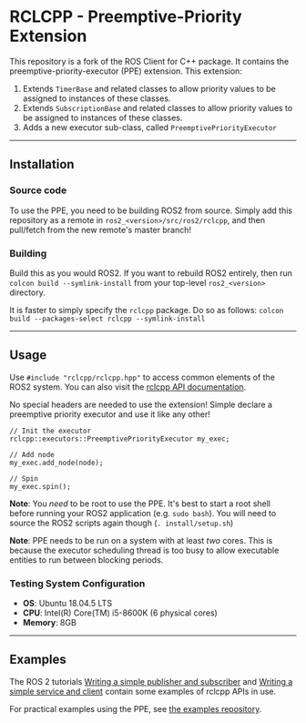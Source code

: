 # RCLCPP - Preemptive-Priority Extension

This repository is a fork of the ROS Client for C++ package. It contains the preemptive-priority-executor (PPE) extension. This extension: 

1. Extends `TimerBase` and related classes to allow priority values to be assigned to instances of these classes.
2. Extends `SubscriptionBase` and related classes to allow priority values to be assigned to instances of these classes.
3. Adds a new executor sub-class, called `PreemptivePriorityExecutor`

---

## Installation 

### Source code

To use the PPE, you need to be building ROS2 from source. Simply add this repository as a remote in `ros2_<version>/src/ros2/rclcpp`, and then pull/fetch from the new remote's master branch!

### Building

Build this as you would ROS2. If you want to rebuild ROS2 entirely, then run `colcon build --symlink-install` from your top-level `ros2_<version>` directory. 

It is faster to simply specify the `rclcpp` package. Do so as follows: `colcon build --packages-select rclcpp --symlink-install`

---

## Usage

Use `#include "rclcpp/rclcpp.hpp"` to access common elements of the ROS2 system. You can also visit the [rclcpp API documentation](http://docs.ros2.org/latest/api/rclcpp/). 

No special headers are needed to use the extension! Simple declare a preemptive priority executor and use it like any other!

```
// Init the executor
rclcpp::executors::PreemptivePriorityExecutor my_exec;

// Add node
my_exec.add_node(node);

// Spin
my_exec.spin();
```

**Note**: You *need* to be root to use the PPE. It's best to start a root shell before running your ROS2 application (e.g. `sudo bash`). You will need to source the ROS2 scripts again though (`. install/setup.sh`)

**Note**: PPE needs to be run on a system with at least *two* cores. This is because the executor scheduling thread is too busy to allow executable entities to run between blocking periods.

### Testing System Configuration

 * **OS**: Ubuntu 18.04.5 LTS
 * **CPU**: Intel(R) Core(TM) i5-8600K (6 physical cores)
 * **Memory**: 8GB 

---
## Examples

The ROS 2 tutorials [Writing a simple publisher and subscriber](https://index.ros.org/doc/ros2/Tutorials/Writing-A-Simple-Cpp-Publisher-And-Subscriber/)
and [Writing a simple service and client](https://index.ros.org/doc/ros2/Tutorials/Writing-A-Simple-Cpp-Service-And-Client/)
contain some examples of rclcpp APIs in use.

For practical examples using the PPE, see [the examples repository](https://github.com/Micrified/RCLCPP-PPE-Examples).

